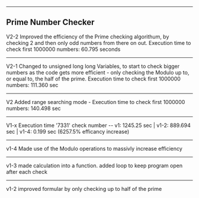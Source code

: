 ----
Prime Number Checker
------
V2-2 Improved the efficiency of the Prime checking algorithum, by checking 2 and then only odd numbers from there on out. Execution time to check first 1000000 numbers: 60.795 seconds
______
V2-1 Changed to unsigned long long Variables, to start to check bigger numbers as the code gets more efficient - only checking the Modulo up to, or equal to, the half of the prime. Execution time to check first 1000000 numbers: 111.360 sec
__________
V2 Added range searching mode - Execution time to check first 1000000 numbers: 140.498 sec 
_____
V1-x Execution time '7331' check number -- v1: 1245.25 sec | v1-2: 889.694 sec | v1-4: 0.199 sec (6257.5% efficancy increase) 
________________________
v1-4 Made use of the Modulo operations to massivly increase efficiency 
____________
v1-3 made calculation into a function. added loop to keep program open after each check
____________________
v1-2 improved formular by only checking up to half of the prime



